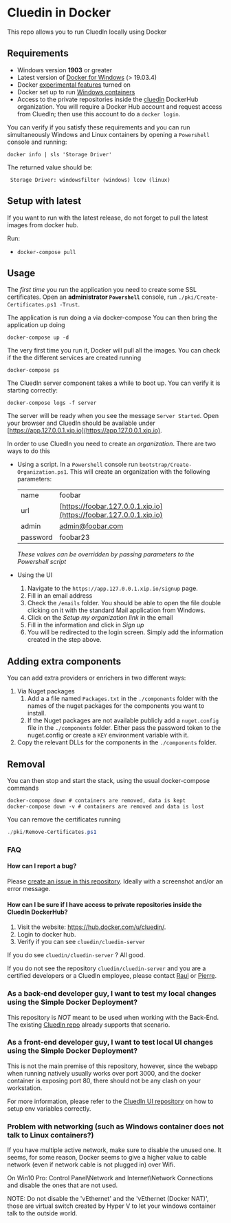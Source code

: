 # Cluedin in Docker

This repo allows you to run CluedIn locally using Docker

## Requirements

- Windows version **1903** or greater
- Latest version of [Docker for Windows](https://store.docker.com/editions/community/docker-ce-desktop-windows) (> 19.03.4)
- Docker [experimental features](https://docs.docker.com/docker-for-windows/#daemon) turned on 
- Docker set up to run [Windows containers](https://docs.docker.com/docker-for-windows/#switch-between-windows-and-linux-containers)
- Access to the private repositories inside the  [cluedin](https://hub.docker.com/u/cluedin/) DockerHub organization. You will require a Docker Hub account and request access from CluedIn; then use this account to do a ```docker login```.

You can verify if you satisfy these requirements and you can run simultaneously Windows and Linux containers by opening a `Powershell` console and running:
```
docker info | sls 'Storage Driver'
```

The returned value should be:
```
 Storage Driver: windowsfilter (windows) lcow (linux)
```


## Setup with latest

If you want to run with the latest release, do not forget to pull the latest images from docker hub.

Run:

- `docker-compose pull`

## Usage

The *first time* you run the application you need to create some SSL certificates. Open an **administrator `Powershell`** console, run ```./pki/Create-Certificates.ps1 -Trust```.

The application is run doing a via docker-compose You can then bring the application up doing

```
docker-compose up -d
```

The very first time you run it, Docker will pull all the images. You can check if the the different services are created running

```
docker-compose ps
```

The CluedIn server component takes a while to boot up. You can verify it is starting correctly:
```
docker-compose logs -f server
```

The server will be ready when you see the message `Server Started`. Open your browser and CluedIn should be available under [https://app.127.0.0.1.xip.io](https://app.127.0.0.1.xip.io).

In order to use CluedIn you need to create an *organization*. There are two ways to do this

- Using a script. In a `Powershell` console run `bootstrap/Create-Organization.ps1`. This will create an organization with the following parameters:

    |          |        |   
    |----------|--------|
    | name     | foobar |
    | url      | [https://foobar.127.0.0.1.xip.io](https://foobar.127.0.0.1.xip.io) |
    | admin    | admin@foobar.com |
    | password | foobar23 |

    *These values can be overridden by passing parameters to the Powershell script*

- Using the UI
    1. Navigate to the `https://app.127.0.0.1.xip.io/signup` page.
    1. Fill in an email address
    1. Check the `/emails` folder. You should be able to open the file double clicking on it with the standard Mail application from Windows.
    1. Click on the *Setup my organization link* in the email
    1. Fill in the information and click in *Sign up*
    1. You will be redirected to the login screen. Simply add the information created in the step above.

## Adding extra components

You can add extra providers or enrichers in two different ways:

1. Via Nuget packages
    1. Add a a file named `Packages.txt` in the `./components` folder with the names of the nuget packages for the components you want to install.
    1. If the Nuget packages are not available publicly add a `nuget.config` file in the `./components` folder. Either pass the password token to the nuget.config or create a `KEY` environment variable with it.
1. Copy the relevant DLLs for the components in the `./components` folder.

## Removal

You can then stop and start the stack, using the usual docker-compose commands

```
docker-compose down # containers are removed, data is kept 
docker-compose down -v # containers are removed and data is lost
```

You can remove the certificates running

```powershell
./pki/Remove-Certificates.ps1
```

### FAQ

#### How can I report a bug?

Please [create an issue in this repository](https://github.com/CluedIn-io/Simple-Docker-Deployment/issues/new). Ideally with a screenshot and/or an error message.

#### How can I be sure if I have access to private repositories inside the CluedIn DockerHub?

1. Visit the website: https://hub.docker.com/u/cluedin/.
2. Login to docker hub.
3. Verify if you can see `cluedin/cluedin-server`

If you do see  `cluedin/cluedin-server` ? All good.

If you do not see the repository `cluedin/cluedin-server` and you are a certified developers or a CluedIn employee, please contact [Raul](mailto:rjz@cluedin.net) or [Pierre](mailto:pid@cluedin.net).

### As a back-end developer guy, I want to test my local changes using the Simple Docker Deployment?

This repository is *NOT* meant to be used when working with the Back-End. The existing [CluedIn repo](https://github.com/CluedIn-io/CluedIn) already supports that scenario.

### As a front-end developer guy, I want to test local UI changes using the Simple Docker Deployment?

This is not the main premise of this repository, however, since the webapp when running natively usually works over port 3000, and the docker container is exposing port 80, there should not be any clash on your workstation.

For more information, please refer to the [CluedIn UI repository](https://github.com/CluedIn-io/CluedIn.Widget) on how to setup env variables correctly.

### Problem with networking (such as Windows container does not talk to Linux containers?)

If you have multiple active network, make sure to disable the unused one. It seems, for some reason, Docker seems to give a higher value to cable network (even if network cable is not plugged in) over Wifi.

On Win10 Pro: Control Panel\Network and Internet\Network Connections and disable the ones that are not used.

NOTE: Do not disable the 'vEthernet' and the 'vEthernet (Docker NAT)', those are virtual switch created by Hyper V to let your windows container talk to the outside world.
